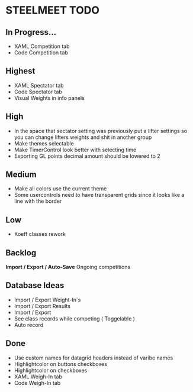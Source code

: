 ﻿<h1>STEELMEET TODO

## In Progress...
* XAML Competition tab
* Code Competition tab


## Highest
* XAML Spectator tab
* Code Spectator tab
* Visual Weights in info panels


## High
* In the space that sectator setting was previously put a lifter settings so you can change lifters weights and shit in another group
* Make themes selectable
* Make TimerControl look better with selecting time
* Exporting GL points decimal amount should be lowered to 2


## Medium
* Make all colors use the current theme
* Some usercontrols need to have transparent grids since it looks like a line with the border


## Low
* Koeff classes rework


## Backlog

**Import / Export / Auto-Save** Ongoing competitions


## Database Ideas
* Import / Export Weight-In´s 
* Import / Export Results
* Import / Export 
* See class records while competing ( Toggelable )
* Auto record


## Done
* Use custom names for datagrid headers instead of varibe names
* Highlightcolor on buttons checkboxes
* Highlightcolor on checkboxes
* XAML Weigh-In tab
* Code Weigh-In tab

